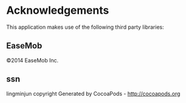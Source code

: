 # Acknowledgements
This application makes use of the following third party libraries:

## EaseMob

©2014 EaseMob Inc.


## ssn

lingminjun copyright
Generated by CocoaPods - http://cocoapods.org
